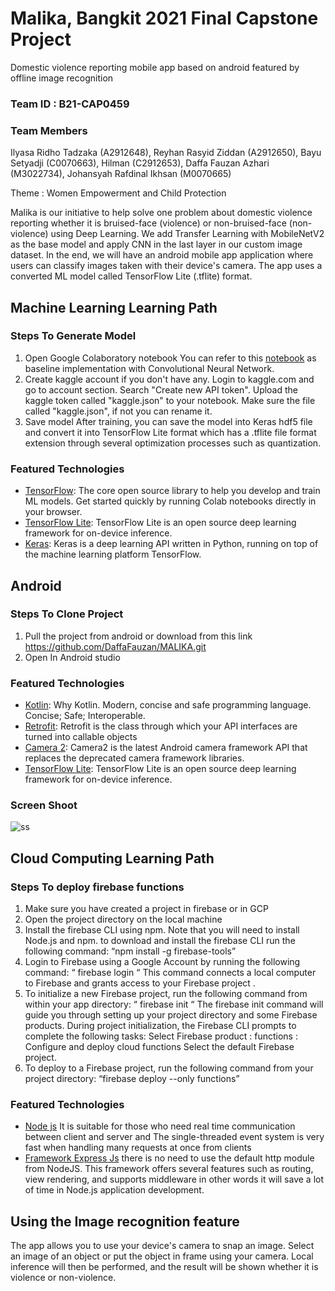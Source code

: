 # Malika, Bangkit 2021 Final Capstone Project
Domestic violence reporting mobile app based on android featured by offline image recognition 

### Team ID : B21-CAP0459
### Team Members
Ilyasa Ridho Tadzaka (A2912648), Reyhan Rasyid Ziddan (A2912650), Bayu Setyadji (C0070663), Hilman (C2912653), Daffa Fauzan Azhari (M3022734), Johansyah Rafdinal Ikhsan (M0070665)

Theme : Women Empowerment and Child Protection

Malika is our initiative to help solve one problem about domestic violence reporting whether it is bruised-face (violence) or non-bruised-face (non-violence) using Deep Learning. We add Transfer Learning with MobileNetV2 as the base model and apply CNN in the last layer in our custom image dataset. In the end, we will have an android mobile app application where users can classify images taken with their device's camera. The app uses a converted ML model called TensorFlow Lite (.tflite) format.

## Machine Learning Learning Path
### Steps To Generate Model

1. Open Google Colaboratory notebook
You can refer to this [notebook](https://github.com/DaffaFauzan/MALIKA/blob/main/Machine-Learning/Final_Capstone_Model_MobileNetV2.ipynb) as baseline implementation with Convolutional Neural Network.
2. Create kaggle account if you don't have any. Login to kaggle.com and go to account section. Search "Create new API token". Upload the kaggle token called "kaggle.json" to your notebook. Make sure the file called "kaggle.json", if not you can rename it. 
3. Save model
After training, you can save the model into Keras hdf5 file and convert it into TensorFlow Lite format which has a .tflite file format extension through several optimization processes such as quantization.


### Featured Technologies
* [TensorFlow](https://www.tensorflow.org/): The core open source library to help you develop and train ML models. Get started quickly by running Colab notebooks directly in your browser.
* [TensorFlow Lite](https://www.tensorflow.org/lite): TensorFlow Lite is an open source deep learning framework for on-device inference.
* [Keras](https://keras.io/): Keras is a deep learning API written in Python, running on top of the machine learning platform TensorFlow.


## Android
### Steps To Clone Project
1. Pull the project from android  or download from this link https://github.com/DaffaFauzan/MALIKA.git
2. Open In Android studio

### Featured Technologies

* [Kotlin](kotlinlang.org): Why Kotlin. Modern, concise and safe programming language. Concise; Safe; Interoperable.
* [Retrofit](square.github.io): Retrofit is the class through which your API interfaces are turned into callable objects
* [Camera 2](https://developer.android.com/training/camera2): Camera2 is the latest Android camera framework API that replaces the deprecated camera framework libraries.
* [TensorFlow Lite](https://www.tensorflow.org/lite): TensorFlow Lite is an open source deep learning framework for on-device inference.
### Screen Shoot

![ss](https://user-images.githubusercontent.com/17398200/121333082-aa78cc80-c942-11eb-8a33-358359f9b45c.PNG)


## Cloud Computing Learning Path
### Steps To deploy firebase functions
1. Make sure you have created a project in firebase or in GCP
2. Open the project directory on the local machine
3. Install the firebase CLI using npm. Note that you will need to install Node.js and npm.
to download and install the firebase CLI run the following command:
“npm install -g firebase-tools”
4. Login to Firebase using a Google Account by running the following command:
“ firebase login “
This command connects a local computer to Firebase and grants access to your Firebase project .
5. To initialize a new Firebase project, run the following command from within your app directory:
“ firebase init “
The firebase init command will guide you through setting up your project directory and some Firebase products. During project initialization, the Firebase CLI prompts to complete the following tasks: 
Select Firebase product :
 functions : Configure and deploy cloud functions
Select the default Firebase project.
6. To deploy to a Firebase project, run the following command from your project directory:
 “firebase deploy --only functions”

### Featured Technologies
* [Node js](https://nodejs.org/en/) It is suitable for those who need real time communication between client and server and The single-threaded event system is very fast when handling many requests at once from clients
* [Framework Express Js](https://expressjs.com/)  there is no need to use the default http module from NodeJS. This framework offers several features such as routing, view rendering, and supports middleware in other words it will save a lot of time in Node.js application development.

## Using the Image recognition feature
The app allows you to use your device's camera to snap an image. Select an image of an object or put the object in frame using your camera. Local inference will then be performed, and the result will be shown whether it is violence or non-violence.
